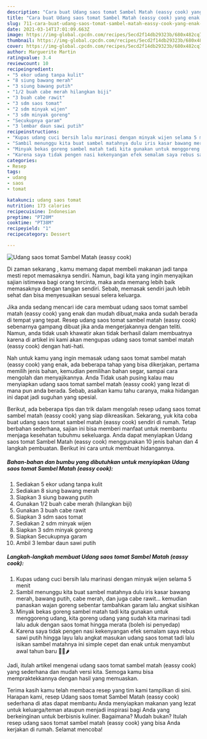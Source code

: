 ```yaml
---
description: "Cara buat Udang saos tomat Sambel Matah (eassy cook) yang enak dan Mudah Dibuat"
title: "Cara buat Udang saos tomat Sambel Matah (eassy cook) yang enak dan Mudah Dibuat"
slug: 711-cara-buat-udang-saos-tomat-sambel-matah-eassy-cook-yang-enak-dan-mudah-dibuat
date: 2021-03-14T17:01:09.663Z
image: https://img-global.cpcdn.com/recipes/5ecd2f14db29323b/680x482cq70/udang-saos-tomat-sambel-matah-eassy-cook-foto-resep-utama.jpg
thumbnail: https://img-global.cpcdn.com/recipes/5ecd2f14db29323b/680x482cq70/udang-saos-tomat-sambel-matah-eassy-cook-foto-resep-utama.jpg
cover: https://img-global.cpcdn.com/recipes/5ecd2f14db29323b/680x482cq70/udang-saos-tomat-sambel-matah-eassy-cook-foto-resep-utama.jpg
author: Marguerite Martin
ratingvalue: 3.4
reviewcount: 10
recipeingredient:
- "5 ekor udang tanpa kulit"
- "8 siung bawang merah"
- "3 siung bawang putih"
- "1/2 buah cabe merah hilangkan biji"
- "3 buah cabe rawit"
- "3 sdm saos tomat"
- "2 sdm minyak wijen"
- "3 sdm minyak goreng"
- "Secukupnya garam"
- "3 lembar daun sawi putih"
recipeinstructions:
- "Kupas udang cuci bersih lalu marinasi dengan minyak wijen selama 5 menit"
- "Sambil menunggu kita buat sambel matahnya dulu iris kasar bawang merah, bawang putih, cabe merah, dan juga cabe rawit... kemudian panaskan wajan goreng sebentar tambahkan garam lalu angkat sisihkan"
- "Minyak bekas goreng sambel matah tadi kita gunakan untuk menggoreng udang, kita goreng udang yang sudah kita marinasi tadi lalu aduk dengan saos tomat hingga merata (boleh isi penyedap)"
- "Karena saya tidak pengen nasi kekenyangan efek semalam saya rebus sawi putih hingga layu lalu angkat masukan udang saos tomat tadi lalu isikan sambel matahnya ini simple cepet dan enak untuk menyambut awal tahun baru 💋🥒🌶"
categories:
- Resep
tags:
- udang
- saos
- tomat

katakunci: udang saos tomat 
nutrition: 173 calories
recipecuisine: Indonesian
preptime: "PT20M"
cooktime: "PT38M"
recipeyield: "1"
recipecategory: Dessert

---
```



![Udang saos tomat Sambel Matah (eassy cook)](https://img-global.cpcdn.com/recipes/5ecd2f14db29323b/680x482cq70/udang-saos-tomat-sambel-matah-eassy-cook-foto-resep-utama.jpg)

Di zaman  sekarang , kamu memang dapat membeli makanan jadi tanpa mesti repot memasaknya sendiri. Namun, bagi kita yang ingin menyajikan sajian istimewa bagi orang tercinta, maka anda memang lebih baik memasaknya dengan tangan sendiri. Sebab, memasak sendiri jauh lebih sehat dan bisa menyesuaikan sesuai selera keluarga.

Jika anda sedang mencari ide cara membuat udang saos tomat sambel matah (eassy cook) yang enak dan mudah dibuat,maka anda sudah berada di tempat yang tepat. Resep udang saos tomat sambel matah (eassy cook)  sebenarnya gampang dibuat jika anda mengerjakannya dengan teliti. Namun, anda tidak usah khawatir akan tidak berhasil dalam membuatnya 
karena di artikel ini kami akan mengupas udang saos tomat sambel matah (eassy cook) dengan hati-hati.  



Nah untuk kamu yang ingin memasak udang saos tomat sambel matah (eassy cook) yang enak, ada beberapa tahap yang bisa dikerjakan, pertama memilih jenis bahan, kemudian pemilihan bahan segar, sampai cara mengolah dan menyajikannya. Anda Tidak usah pusing kalau mau menyiapkan udang saos tomat sambel matah (eassy cook) yang lezat di mana pun anda berada. Sebab, asalkan kamu  tahu caranya, maka hidangan ini dapat jadi suguhan yang spesial.

Berikut, ada beberapa tips dan trik dalam mengolah resep udang saos tomat sambel matah (eassy cook) yang siap dikreasikan. Sekarang, yuk kita coba buat udang saos tomat sambel matah (eassy cook) sendiri di rumah. Tetap berbahan sederhana, sajian ini bisa memberi manfaat untuk membantu menjaga kesehatan tubuhmu sekeluarga. Anda dapat menyiapkan Udang saos tomat Sambel Matah (eassy cook) menggunakan 10 jenis bahan dan 4 langkah pembuatan. Berikut ini cara untuk membuat hidangannya.

<!--inarticleads1-->

##### Bahan-bahan dan bumbu yang dibutuhkan untuk menyiapkan Udang saos tomat Sambel Matah (eassy cook):

1. Sediakan 5 ekor udang tanpa kulit
1. Sediakan 8 siung bawang merah
1. Siapkan 3 siung bawang putih
1. Gunakan 1/2 buah cabe merah (hilangkan biji)
1. Gunakan 3 buah cabe rawit
1. Siapkan 3 sdm saos tomat
1. Sediakan 2 sdm minyak wijen
1. Siapkan 3 sdm minyak goreng
1. Siapkan Secukupnya garam
1. Ambil 3 lembar daun sawi putih




<!--inarticleads2-->

##### Langkah-langkah membuat Udang saos tomat Sambel Matah (eassy cook):

1. Kupas udang cuci bersih lalu marinasi dengan minyak wijen selama 5 menit
1. Sambil menunggu kita buat sambel matahnya dulu iris kasar bawang merah, bawang putih, cabe merah, dan juga cabe rawit... kemudian panaskan wajan goreng sebentar tambahkan garam lalu angkat sisihkan
1. Minyak bekas goreng sambel matah tadi kita gunakan untuk menggoreng udang, kita goreng udang yang sudah kita marinasi tadi lalu aduk dengan saos tomat hingga merata (boleh isi penyedap)
1. Karena saya tidak pengen nasi kekenyangan efek semalam saya rebus sawi putih hingga layu lalu angkat masukan udang saos tomat tadi lalu isikan sambel matahnya ini simple cepet dan enak untuk menyambut awal tahun baru 💋🥒🌶




Jadi, itulah artikel mengenai  udang saos tomat sambel matah (eassy cook)  yang sederhana dan mudah versi kita. Semoga kamu bisa mempraktekkannya dengan hasil yang memuaskan. 

Terima kasih kamu telah membaca resep yang tim kami tampilkan di sini. Harapan kami, resep  Udang saos tomat Sambel Matah (eassy cook) sederhana di atas dapat membantu Anda menyiapkan makanan yang lezat untuk keluarga/teman ataupun menjadi inspirasi bagi Anda yang berkeinginan untuk berbisnis kuliner. Bagaimana? Mudah bukan? Itulah resep udang saos tomat sambel matah (eassy cook) yang bisa Anda kerjakan di rumah. Selamat mencoba!

